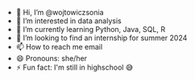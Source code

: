 - 👋 Hi, I’m @wojtowiczsonia
- 👀 I’m interested in data analysis
- 🌱 I’m currently learning Python, Java, SQL, R
- 💞️ I’m looking to find an internship for summer 2024
- 📫 How to reach me email
- 😄 Pronouns: she/her
- ⚡ Fun fact: I'm still in highschool 😅

<!---
wojtowiczsonia/wojtowiczsonia is a ✨ special ✨ repository because its `README.md` (this file) appears on your GitHub profile.
You can click the Preview link to take a look at your changes.
--->
